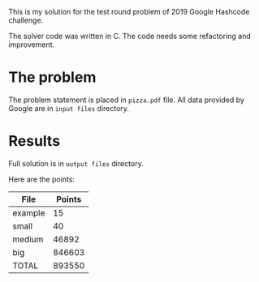 This is my solution for the test round problem of 2019 Google Hashcode challenge.

The solver code was written in C. The code needs some refactoring and improvement.
# The problem
The problem statement is placed in `pizza.pdf` file. All data provided by Google are in
`input files` directory.
# Results
Full solution is in `output files` directory.

Here are the points:

| File      | Points |
|-----------|--------|
| example   | 15     |
| small     | 40     |
| medium    | 46892  |
| big       | 846603 |
| TOTAL     | 893550 |